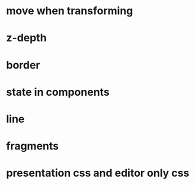 # move when transforming
# z-depth
# border
# state in components
# line
# fragments
# presentation css and editor only css